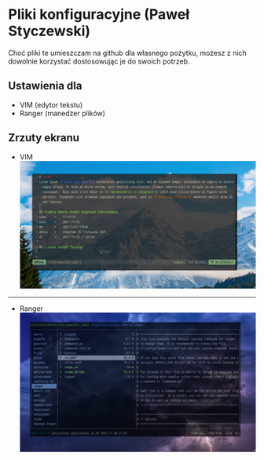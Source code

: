 # Pliki konfiguracyjne (Paweł Styczewski)

Choć pliki te umieszczam na github dla własnego pożytku, możesz z nich dowolnie korzystać dostosowując je do swoich potrzeb.

## Ustawienia dla
- VIM  (edytor tekstu)
- Ranger (manedżer plików)

## Zrzuty ekranu
- VIM
![zrzut vim](https://github.com/styczewski/dotfiles/blob/master/screenshots/vim.png)

---

- Ranger
![zrzut ranger](https://github.com/styczewski/dotfiles/blob/master/screenshots/ranger.png)

